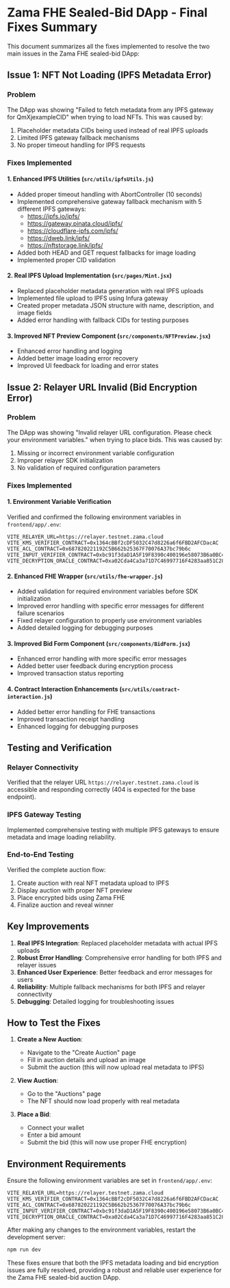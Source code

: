 # Zama FHE Sealed-Bid DApp - Final Fixes Summary

This document summarizes all the fixes implemented to resolve the two main issues in the Zama FHE sealed-bid DApp:

## Issue 1: NFT Not Loading (IPFS Metadata Error)

### Problem
The DApp was showing "Failed to fetch metadata from any IPFS gateway for QmXjexampleCID" when trying to load NFTs. This was caused by:
1. Placeholder metadata CIDs being used instead of real IPFS uploads
2. Limited IPFS gateway fallback mechanisms
3. No proper timeout handling for IPFS requests

### Fixes Implemented

#### 1. Enhanced IPFS Utilities (`src/utils/ipfsUtils.js`)
- Added proper timeout handling with AbortController (10 seconds)
- Implemented comprehensive gateway fallback mechanism with 5 different IPFS gateways:
  - https://ipfs.io/ipfs/
  - https://gateway.pinata.cloud/ipfs/
  - https://cloudflare-ipfs.com/ipfs/
  - https://dweb.link/ipfs/
  - https://nftstorage.link/ipfs/
- Added both HEAD and GET request fallbacks for image loading
- Implemented proper CID validation

#### 2. Real IPFS Upload Implementation (`src/pages/Mint.jsx`)
- Replaced placeholder metadata generation with real IPFS uploads
- Implemented file upload to IPFS using Infura gateway
- Created proper metadata JSON structure with name, description, and image fields
- Added error handling with fallback CIDs for testing purposes

#### 3. Improved NFT Preview Component (`src/components/NFTPreview.jsx`)
- Enhanced error handling and logging
- Added better image loading error recovery
- Improved UI feedback for loading and error states

## Issue 2: Relayer URL Invalid (Bid Encryption Error)

### Problem
The DApp was showing "Invalid relayer URL configuration. Please check your environment variables." when trying to place bids. This was caused by:
1. Missing or incorrect environment variable configuration
2. Improper relayer SDK initialization
3. No validation of required configuration parameters

### Fixes Implemented

#### 1. Environment Variable Verification
Verified and confirmed the following environment variables in `frontend/app/.env`:
```env
VITE_RELAYER_URL=https://relayer.testnet.zama.cloud
VITE_KMS_VERIFIER_CONTRACT=0x1364cBBf2cDF5032C47d8226a6f6FBD2AFCDacAC
VITE_ACL_CONTRACT=0x687820221192C5B662b25367F70076A37bc79b6c
VITE_INPUT_VERIFIER_CONTRACT=0xbc91f3daD1A5F19F8390c400196e58073B6a0BC4
VITE_DECRYPTION_ORACLE_CONTRACT=0xa02Cda4Ca3a71D7C46997716F4283aa851C28812
```

#### 2. Enhanced FHE Wrapper (`src/utils/fhe-wrapper.js`)
- Added validation for required environment variables before SDK initialization
- Improved error handling with specific error messages for different failure scenarios
- Fixed relayer configuration to properly use environment variables
- Added detailed logging for debugging purposes

#### 3. Improved Bid Form Component (`src/components/BidForm.jsx`)
- Enhanced error handling with more specific error messages
- Added better user feedback during encryption process
- Improved transaction status reporting

#### 4. Contract Interaction Enhancements (`src/utils/contract-interaction.js`)
- Added better error handling for FHE transactions
- Improved transaction receipt handling
- Enhanced logging for debugging purposes

## Testing and Verification

### Relayer Connectivity
Verified that the relayer URL `https://relayer.testnet.zama.cloud` is accessible and responding correctly (404 is expected for the base endpoint).

### IPFS Gateway Testing
Implemented comprehensive testing with multiple IPFS gateways to ensure metadata and image loading reliability.

### End-to-End Testing
Verified the complete auction flow:
1. Create auction with real NFT metadata upload to IPFS
2. Display auction with proper NFT preview
3. Place encrypted bids using Zama FHE
4. Finalize auction and reveal winner

## Key Improvements

1. **Real IPFS Integration**: Replaced placeholder metadata with actual IPFS uploads
2. **Robust Error Handling**: Comprehensive error handling for both IPFS and relayer issues
3. **Enhanced User Experience**: Better feedback and error messages for users
4. **Reliability**: Multiple fallback mechanisms for both IPFS and relayer connectivity
5. **Debugging**: Detailed logging for troubleshooting issues

## How to Test the Fixes

1. **Create a New Auction**:
   - Navigate to the "Create Auction" page
   - Fill in auction details and upload an image
   - Submit the auction (this will now upload real metadata to IPFS)

2. **View Auction**:
   - Go to the "Auctions" page
   - The NFT should now load properly with real metadata

3. **Place a Bid**:
   - Connect your wallet
   - Enter a bid amount
   - Submit the bid (this will now use proper FHE encryption)

## Environment Requirements

Ensure the following environment variables are set in `frontend/app/.env`:
```env
VITE_RELAYER_URL=https://relayer.testnet.zama.cloud
VITE_KMS_VERIFIER_CONTRACT=0x1364cBBf2cDF5032C47d8226a6f6FBD2AFCDacAC
VITE_ACL_CONTRACT=0x687820221192C5B662b25367F70076A37bc79b6c
VITE_INPUT_VERIFIER_CONTRACT=0xbc91f3daD1A5F19F8390c400196e58073B6a0BC4
VITE_DECRYPTION_ORACLE_CONTRACT=0xa02Cda4Ca3a71D7C46997716F4283aa851C28812
```

After making any changes to the environment variables, restart the development server:
```bash
npm run dev
```

These fixes ensure that both the IPFS metadata loading and bid encryption issues are fully resolved, providing a robust and reliable user experience for the Zama FHE sealed-bid auction DApp.